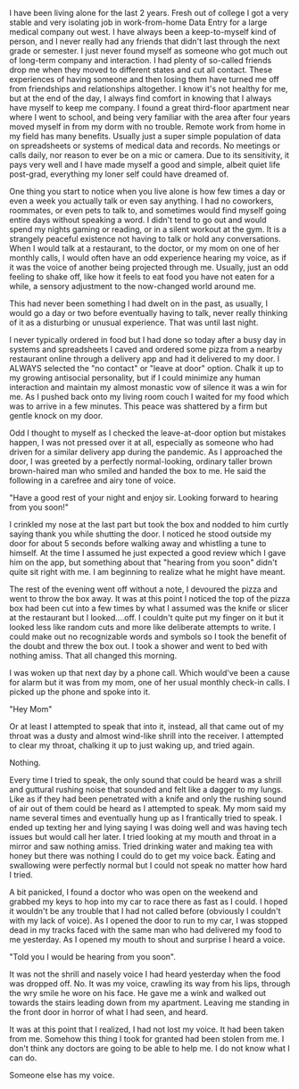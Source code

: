 I have been living alone for the last 2 years. Fresh out of college I got a very stable and very isolating job in work-from-home Data Entry for a large medical company out west. I have always been a keep-to-myself kind of person, and I never really had any friends that didn't last through the next grade or semester. I just never found myself as someone who got much out of long-term company and interaction. I had plenty of so-called friends drop me when they moved to different states and cut all contact. These experiences of having someone and then losing them have turned me off from friendships and relationships altogether. I know it's not healthy for me, but at the end of the day, I always find comfort in knowing that I always have myself to keep me company.  I found a great third-floor apartment near where I went to school, and being very familiar with the area after four years moved myself in from my dorm with no trouble. Remote work from home in my field has many benefits. Usually just a super simple population of data on spreadsheets or systems of medical data and records. No meetings or calls daily, nor reason to ever be on a mic or camera. Due to its sensitivity, it pays very well and I have made myself a good and simple, albeit quiet life post-grad, everything my loner self could have dreamed of.

One thing you start to notice when you live alone is how few times a day or even a week you actually talk or even say anything. I had no coworkers, roommates, or even pets to talk to, and sometimes would find myself going entire days without speaking a word. I didn't tend to go out and would spend my nights gaming or reading, or in a silent workout at the gym. It is a strangely peaceful existence not having to talk or hold any conversations. When I would talk at a restaurant, to the doctor, or my mom on one of her monthly calls, I would often have an odd experience hearing my voice, as if it was the voice of another being projected through me. Usually, just an odd feeling to shake off, like how it feels to eat food you have not eaten for a while, a sensory adjustment to the now-changed world around me.

This had never been something I had dwelt on in the past, as usually, I would go a day or two before eventually having to talk, never really thinking of it as a disturbing or unusual experience. That was until last night.

I never typically ordered in food but I had done so today after a busy day in systems and spreadsheets I caved and ordered some pizza from a nearby restaurant online through a delivery app and had it delivered to my door. I ALWAYS selected the "no contact" or "leave at door" option. Chalk it up to my growing antisocial personality, but if I could minimize any human interaction and maintain my almost monastic vow of silence it was a win for me. As I pushed back onto my living room couch I waited for my food which was to arrive in a few minutes. This peace was shattered by a firm but gentle knock on my door.

Odd I thought to myself as I checked the leave-at-door option but mistakes happen, I was not pressed over it at all, especially as someone who had driven for a similar delivery app during the pandemic. As I approached the door, I was greeted by a perfectly normal-looking, ordinary taller brown brown-haired man who smiled and handed the box to me. He said the following in a carefree and airy tone of voice.

"Have a good rest of your night and enjoy sir. Looking forward to hearing from you soon!"

I crinkled my nose at the last part but took the box and nodded to him curtly saying thank you while shutting the door. I noticed he stood outside my door for about 5 seconds before walking away and whistling a tune to himself. At the time I assumed he just expected a good review which I gave him on the app, but something about that "hearing from you soon" didn't quite sit right with me. I am beginning to realize what he might have meant.

The rest of the evening went off without a note, I devoured the pizza and went to throw the box away. It was at this point I noticed the top of the pizza box had been cut into a few times by what I assumed was the knife or slicer at the restaurant but I looked....off. I couldn't quite put my finger on it but it looked less like random cuts and more like deliberate attempts to write. I could make out no recognizable words and symbols so I took the benefit of the doubt and threw the box out. I took a shower and went to bed with nothing amiss. That all changed this morning.

I was woken up that next day by a phone call. Which would've been a cause for alarm but it was from my mom, one of her usual monthly check-in calls. I picked up the phone and spoke into it.

"Hey Mom"

Or at least I attempted to speak that into it, instead, all that came out of my throat was a dusty and almost wind-like shrill into the receiver. I attempted to clear my throat, chalking it up to just waking up, and tried again.

Nothing.

Every time I tried to speak, the only sound that could be heard was a shrill and guttural rushing noise that sounded and felt like a dagger to my lungs. Like as if they had been penetrated with a knife and only the rushing sound of air out of them could be heard as I attempted to speak. My mom said my name several times and eventually hung up as I frantically tried to speak. I ended up texting her and lying saying I was doing well and was having tech issues but would call her later. I tried looking at my mouth and throat in a mirror and saw nothing amiss. Tried drinking water and making tea with honey but there was nothing I could do to get my voice back. Eating and swallowing were perfectly normal but I could not speak no matter how hard I tried.

A bit panicked, I found a doctor who was open on the weekend and grabbed my keys to hop into my car to race there as fast as I could. I hoped it wouldn't be any trouble that I had not called before (obviously I couldn't with my lack of voice). As I opened the door to run to my car, I was stopped dead in my tracks faced with the same man who had delivered my food to me yesterday. As I opened my mouth to shout and surprise I heard a voice.

"Told you I would be hearing from you soon".

It was not the shrill and nasely voice I had heard yesterday when the food was dropped off. No. It was my voice, crawling its way from his lips, through the wry smile he wore on his face. He gave me a wink and walked out towards the stairs leading down from my apartment. Leaving me standing in the front door in horror of what I had seen, and heard.

It was at this point that I realized, I had not lost my voice. It had been taken from me. Somehow this thing I took for granted had been stolen from me. I don't think any doctors are going to be able to help me. I do not know what I can do.

Someone else has my voice.